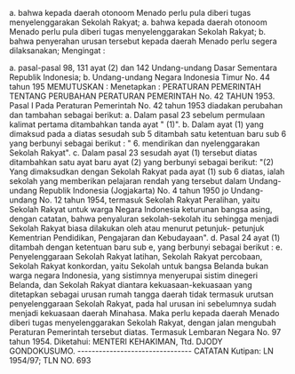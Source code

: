  a. bahwa kepada daerah otonoom Menado perlu pula diberi tugas menyelenggarakan Sekolah Rakyat; a. bahwa kepada daerah otonoom Menado perlu pula diberi tugas menyelenggarakan Sekolah Rakyat;
b. bahwa penyerahan urusan tersebut kepada daerah Menado perlu segera dilaksanakan;
Mengingat :

a. pasal-pasal 98, 131 ayat (2) dan 142 Undang-undang Dasar Sementara Republik Indonesia;
b. Undang-undang Negara Indonesia Timur No. 44 tahun 195 MEMUTUSKAN : Menetapkan : PERATURAN PEMERINTAH TENTANG PERUBAHAN PERATURAN PEMERINTAH No. 42 TAHUN 1953. Pasal I Pada Peraturan Pemerintah No. 42 tahun 1953 diadakan perubahan dan tambahan sebagai berikut:
a. Dalam pasal 23 sebelum permulaan kalimat pertama ditambahkan tanda ayat " (1)". b. Dalam ayat (1) yang dimaksud pada a diatas sesudah sub 5 ditambah satu ketentuan baru sub 6 yang berbunyi sebagai berikut : " 6. mendirikan dan nyelenggarakan Sekolah Rakyat". c. Dalam pasal 23 sesudah ayat (1) tersebut diatas ditambahkan satu ayat baru ayat (2) yang berbunyi sebagai berikut: "(2) Yang dimaksudkan dengan Sekolah Rakyat pada ayat (1) sub 6 diatas, ialah sekolah yang memberikan pelajaran rendah yang tersebut dalam Undang-undang Republik Indonesia (Jogjakarta) No. 4 tahun 1950 jo Undang- undang No. 12 tahun 1954, termasuk Sekolah Rakyat Peralihan, yaitu Sekolah Rakyat untuk warga Negara Indonesia keturunan bangsa asing, dengan catatan, bahwa penyaluran sekolah-sekolah itu sehingga menjadi Sekolah Rakyat biasa dilakukan oleh atau menurut petunjuk- petunjuk Kementrian Pendidikan, Pengajaran dan Kebudayaan". d. Pasal 24 ayat (1) ditambah dengan ketentuan baru sub e, yang berbunyi sebagai berikut :
e. Penyelenggaraan Sekolah Rakyat latihan, Sekolah Rakyat percobaan, Sekolah Rakyat konkordan, yaitu Sekolah untuk bangsa Belanda bukan warga negara Indonesia, yang sistimnya menyerupai sistim dinegeri Belanda, dan Sekolah Rakyat diantara kekuasaan-kekuasaan yang ditetapkan sebagai urusan rumah tangga daerah tidak termasuk urutsan penyelenggaraan Sekolah Rakyat, pada hal urusan ini sebelumnya sudah menjadi kekuasaan daerah Minahasa. Maka perlu kepada daerah Menado diberi tugas menyelenggarakan Sekolah Rakyat, dengan jalan mengubah Peraturan Pemerintah tersebut diatas. Termasuk Lembaran Negara No. 97 tahun 1954. Diketahui: MENTERI KEHAKIMAN, Ttd. DJODY GONDOKUSUMO. -------------------------------- CATATAN Kutipan: LN 1954/97; TLN NO. 693